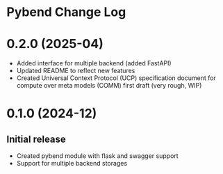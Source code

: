 # Pybend Change Log

# 0.2.0 (2025-04)
  - Added interface for multiple backend (added FastAPI)
  - Updated README to reflect new features
  - Created Universal Context Protocol (UCP) specification document for 
    compute over meta models (COMM) first draft (very rough, WIP)

# 0.1.0 (2024-12)

## Initial release
  - Created pybend module with flask and swagger support
  - Support for multiple backend storages